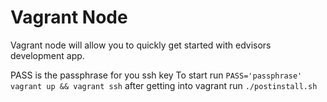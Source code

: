 Vagrant Node
===

Vagrant node will allow you to quickly get started with edvisors development app.

PASS is the passphrase for you ssh key
To start run `PASS='passphrase' vagrant up && vagrant ssh`
after getting into vagrant run `./postinstall.sh`
